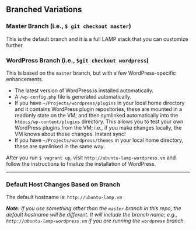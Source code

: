 ## Branched Variations

### Master Branch (i.e., `$ git checkout master`)

This is the default branch and it is a full LAMP stack that you can customize further.

### WordPress Branch (i.e., `$git checkout wordpress`)

This is based on the `master` branch, but with a few WordPress-specific enhancements.

- The latest version of WordPress is installed automatically.
- A `/wp-config.php` file is generated automatically.
- If you have `~/Projects/wordpress/plugins` in your local home directory and it contains WordPress plugin repositories, these are mounted in a readonly state on the VM; and then symlinked automatically into the `htdocs/wp-content/plugins` directory. This allows you to test your own WordPress plugins from the VM; i.e., if you make changes locally, the VM knows about those changes. Instant sync!
- If you have `~/Projects/wordpress/themes` in your local home directory, these are symlinked in the same way.

After you run `$ vagrant up`, visit `http://ubuntu-lamp-wordpress.vm` and follow the instructions to finalize the installation of WordPress.

---

### Default Host Changes Based on Branch

The default hostname is: `http://ubuntu-lamp.vm`

_**Note:** If you use something other than the `master` branch in this repo, the default hostname will be different. It will include the branch name; e.g., `http://ubuntu-lamp-wordpress.vm` if you are running the `wordpress` branch._